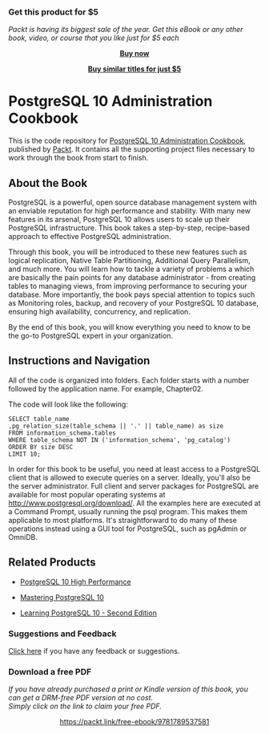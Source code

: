 
### Get this product for $5

<i>Packt is having its biggest sale of the year. Get this eBook or any other book, video, or course that you like just for $5 each</i>


<b><p align='center'>[Buy now](https://packt.link/9781788474924)</p></b>


<b><p align='center'>[Buy similar titles for just $5](https://subscription.packtpub.com/search)</p></b>


# PostgreSQL 10 Administration Cookbook
This is the code repository for [PostgreSQL 10 Administration Cookbook](https://www.packtpub.com/big-data-and-business-intelligence/postgresql-10-administration-cookbook?utm_source=github&utm_medium=repository&utm_campaign=9781788474924), published by [Packt](https://www.packtpub.com/?utm_source=github). It contains all the supporting project files necessary to work through the book from start to finish.
## About the Book
PostgreSQL is a powerful, open source database management system with an enviable reputation for high performance and stability. With many new features in its arsenal, PostgreSQL 10 allows users to scale up their PostgreSQL infrastructure. This book takes a step-by-step, recipe-based approach to effective PostgreSQL administration.

Through this book, you will be introduced to these new features such as logical replication, Native Table Partitioning, Additional Query Parallelism, and much more. You will learn how to tackle a variety of problems a which are basically the pain points for any database administrator - from creating tables to managing views, from improving performance to securing your database. More importantly, the book pays special attention to topics such as Monitoring roles, backup, and recovery of your PostgreSQL 10 database, ensuring high availability, concurrency, and replication.

By the end of this book, you will know everything you need to know to be the go-to PostgreSQL expert in your organization. 
## Instructions and Navigation
All of the code is organized into folders. Each folder starts with a number followed by the application name. For example, Chapter02.



The code will look like the following:
```
SELECT table_name
,pg_relation_size(table_schema || '.' || table_name) as size
FROM information_schema.tables
WHERE table_schema NOT IN ('information_schema', 'pg_catalog')
ORDER BY size DESC
LIMIT 10;
```

In order for this book to be useful, you need at least access to a PostgreSQL client that is
allowed to execute queries on a server. Ideally, you'll also be the server administrator. Full
client and server packages for PostgreSQL are available for most popular operating systems
at http://www.postgresql.org/download/. All the examples here are executed at a
Command Prompt, usually running the psql program. This makes them applicable to most
platforms. It's straightforward to do many of these operations instead using a GUI tool for
PostgreSQL, such as pgAdmin or OmniDB.

## Related Products
* [PostgreSQL 10 High Performance](https://www.packtpub.com/big-data-and-business-intelligence/postgresql-10-high-performance?utm_source=github&utm_medium=repository&utm_campaign=9781788474481)

* [Mastering PostgreSQL 10](https://www.packtpub.com/big-data-and-business-intelligence/mastering-postgresql-10?utm_source=github&utm_medium=repository&utm_campaign=9781788472296)

* [Learning PostgreSQL 10 - Second Edition](https://www.packtpub.com/big-data-and-business-intelligence/learning-postgresql-10-second-edition?utm_source=github&utm_medium=repository&utm_campaign=9781788392013)

### Suggestions and Feedback
[Click here](https://docs.google.com/forms/d/e/1FAIpQLSe5qwunkGf6PUvzPirPDtuy1Du5Rlzew23UBp2S-P3wB-GcwQ/viewform) if you have any feedback or suggestions.
### Download a free PDF

 <i>If you have already purchased a print or Kindle version of this book, you can get a DRM-free PDF version at no cost.<br>Simply click on the link to claim your free PDF.</i>
<p align="center"> <a href="https://packt.link/free-ebook/9781789537581">https://packt.link/free-ebook/9781789537581 </a> </p>